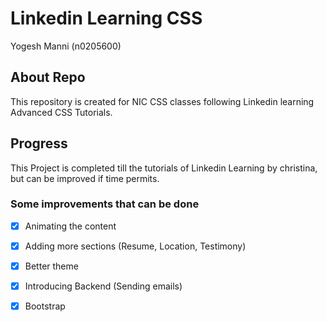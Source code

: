 # Linkedin Learning CSS
  Yogesh Manni (n0205600)

## About Repo
  This repository is created for NIC CSS classes following Linkedin learning Advanced CSS Tutorials.

## Progress
   This Project is completed till the tutorials of Linkedin Learning by christina, but can be improved if time permits.

   ### Some improvements that can be done
  - [x] Animating the content
  - [x] Adding more sections (Resume, Location, Testimony) 
  - [x] Better theme
  - [x] Introducing Backend (Sending emails)
  - [x] Bootstrap 
  
  
  
  
  
  
  
